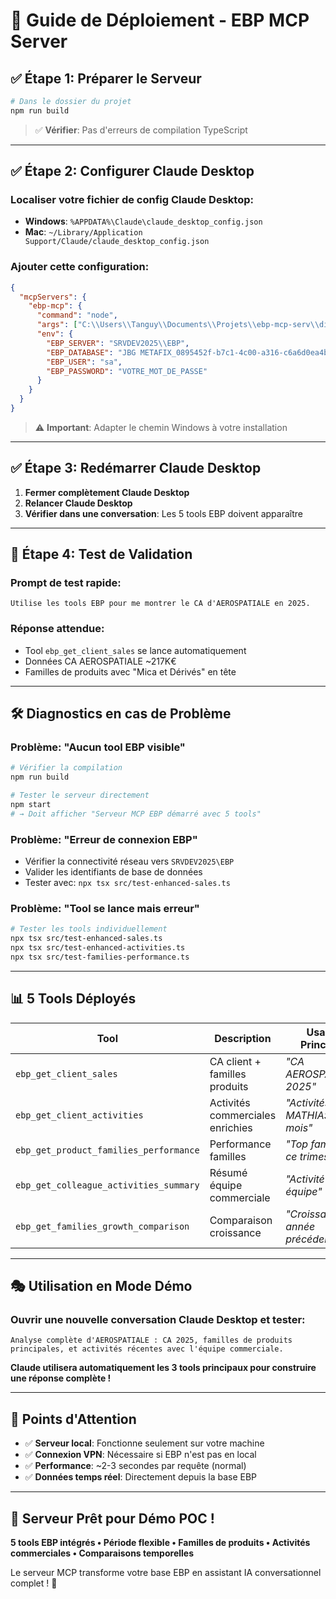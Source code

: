 # 🚀 Guide de Déploiement - EBP MCP Server

## ✅ **Étape 1: Préparer le Serveur**

```bash
# Dans le dossier du projet
npm run build
```
> ✅ **Vérifier**: Pas d'erreurs de compilation TypeScript

---

## ✅ **Étape 2: Configurer Claude Desktop**

### **Localiser votre fichier de config Claude Desktop:**
- **Windows**: `%APPDATA%\Claude\claude_desktop_config.json`
- **Mac**: `~/Library/Application Support/Claude/claude_desktop_config.json`

### **Ajouter cette configuration:**
```json
{
  "mcpServers": {
    "ebp-mcp": {
      "command": "node",
      "args": ["C:\\Users\\Tanguy\\Documents\\Projets\\ebp-mcp-serv\\dist\\index.js"],
      "env": {
        "EBP_SERVER": "SRVDEV2025\\EBP",
        "EBP_DATABASE": "JBG METAFIX_0895452f-b7c1-4c00-a316-c6a6d0ea4bf4",
        "EBP_USER": "sa",
        "EBP_PASSWORD": "VOTRE_MOT_DE_PASSE"
      }
    }
  }
}
```

> ⚠️ **Important**: Adapter le chemin Windows à votre installation

---

## ✅ **Étape 3: Redémarrer Claude Desktop**

1. **Fermer complètement Claude Desktop**
2. **Relancer Claude Desktop**
3. **Vérifier dans une conversation**: Les 5 tools EBP doivent apparaître

---

## 🎯 **Étape 4: Test de Validation**

### **Prompt de test rapide:**
```
Utilise les tools EBP pour me montrer le CA d'AEROSPATIALE en 2025.
```

### **Réponse attendue:**
- Tool `ebp_get_client_sales` se lance automatiquement
- Données CA AEROSPATIALE ~217K€ 
- Familles de produits avec "Mica et Dérivés" en tête

---

## 🛠️ **Diagnostics en cas de Problème**

### **Problème: "Aucun tool EBP visible"**
```bash
# Vérifier la compilation
npm run build

# Tester le serveur directement
npm start
# → Doit afficher "Serveur MCP EBP démarré avec 5 tools"
```

### **Problème: "Erreur de connexion EBP"**
- Vérifier la connectivité réseau vers `SRVDEV2025\EBP`
- Valider les identifiants de base de données
- Tester avec: `npx tsx src/test-enhanced-sales.ts`

### **Problème: "Tool se lance mais erreur"**
```bash
# Tester les tools individuellement
npx tsx src/test-enhanced-sales.ts
npx tsx src/test-enhanced-activities.ts  
npx tsx src/test-families-performance.ts
```

---

## 📊 **5 Tools Déployés**

| Tool | Description | Usage Principal |
|------|-------------|-----------------|
| `ebp_get_client_sales` | CA client + familles produits | *"CA AEROSPATIALE 2025"* |
| `ebp_get_client_activities` | Activités commerciales enrichies | *"Activités MATHIAS ce mois"* |
| `ebp_get_product_families_performance` | Performance familles | *"Top familles ce trimestre"* |
| `ebp_get_colleague_activities_summary` | Résumé équipe commerciale | *"Activité équipe"* |
| `ebp_get_families_growth_comparison` | Comparaison croissance | *"Croissance vs année précédente"* |

---

## 🎭 **Utilisation en Mode Démo**

### **Ouvrir une nouvelle conversation Claude Desktop et tester:**

```
Analyse complète d'AEROSPATIALE : CA 2025, familles de produits principales, et activités récentes avec l'équipe commerciale.
```

**Claude utilisera automatiquement les 3 tools principaux pour construire une réponse complète !**

---

## 🚨 **Points d'Attention**

- ✅ **Serveur local**: Fonctionne seulement sur votre machine
- ✅ **Connexion VPN**: Nécessaire si EBP n'est pas en local
- ✅ **Performance**: ~2-3 secondes par requête (normal)
- ✅ **Données temps réel**: Directement depuis la base EBP

---

## 🎉 **Serveur Prêt pour Démo POC !**

**5 tools EBP intégrés • Période flexible • Familles de produits • Activités commerciales • Comparaisons temporelles**

Le serveur MCP transforme votre base EBP en assistant IA conversationnel complet ! 🚀
